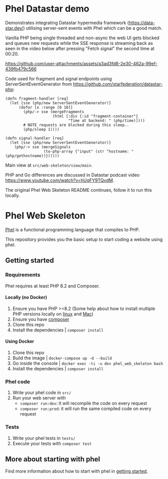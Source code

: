 # Phel Datastar demo

Demonstrates integrating Datastar hypermedia framework (https://data-star.dev/) utilising server-sent events with Phel which can be a good match.

Vanilla PHP being single threaded and non-async the web UI gets blocked and queues new requests while the SSE response is streaming back as seen in the video below after pressing "Fetch signal" the second time at 00:20.

https://github.com/user-attachments/assets/a3ad3fd8-2e30-462a-99ef-439fb479c566

Code used for fragment and signal endpoints using ServerSentEventGenerator from https://github.com/starfederation/datastar-php:
```
(defn fragment-handler [req]
  (let [sse (php/new ServerSentEventGenerator)]
      (dofor [x :range [0 10]]
        (php/-> sse (mergeFragments
                     (html [:div {:id "fragment-container"}
                            "Time at backend: " (php/time)])))
        # NOTE requests are blocked during this sleep..
        (php/sleep 1))))

(defn signal-handler [req]
  (let [sse (php/new ServerSentEventGenerator)]
    (php/-> sse (mergeSignals
                 (to-php-array {"input" (str "hostname: " (php/gethostname))})))))

```

Main view at `src/web-skeleton/view/main`.

PHP and Go differences are discussed in Datastar podcast video https://www.youtube.com/watch?v=hUqFY9TQvdM.

The original Phel Web Skeleton README continues, follow it to run this locally.

# Phel Web Skeleton

[Phel](https://phel-lang.org/) is a functional programming language that compiles to PHP.

This repository provides you the basic setup to start coding a website using phel.

## Getting started

### Requirements

Phel requires at least PHP 8.2 and Composer.

#### Locally (no Docker)

1. Ensure you have PHP >=8.2 (Some help about how to install multiple PHP versions locally on [linux](https://github.com/phpbrew/phpbrew) and [Mac](https://github.com/shivammathur/homebrew-php))
1. Ensure you have [composer](https://getcomposer.org/composer-stable.phar)
1. Clone this repo
1. Install the dependencies | `composer install`

#### Using Docker

1. Clone this repo
1. Build the image | `docker-compose up -d --build`
1. Go inside the console | `docker exec -ti -u dev phel_web_skeleton bash`
1. Install the dependencies | `composer install`

### Phel code

1. Write your phel code in `src/`
2. Run your web server with
   - `composer run:dev`: it will recompile the code on every request
   - `composer run:prod`: it will run the same compiled code on every request

### Tests

1. Write your phel tests in `tests/`
1. Execute your tests with `composer test`

## More about starting with phel

Find more information about how to start with phel in [getting started](https://phel-lang.org/documentation/getting-started/).
